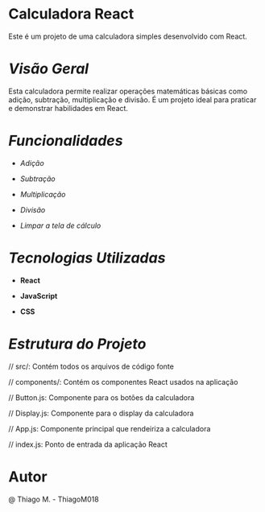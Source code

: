 # Calculadora React
Este é um projeto de uma calculadora simples desenvolvido com React.

# _Visão Geral_
Esta calculadora permite realizar operações matemáticas básicas como adição, subtração, multiplicação e divisão. É um projeto ideal para praticar e demonstrar habilidades em React.

# _Funcionalidades_

* _Adição_

* _Subtração_

*  _Multiplicação_

*  _Divisão_

*  _Limpar a tela de cálculo_

# _Tecnologias Utilizadas_

* <strong>React</strong>

* <strong>JavaScript</strong>

* <strong>CSS</strong>

# _Estrutura do Projeto_

// src/: Contém todos os arquivos de código fonte

// components/: Contém os componentes React usados na aplicação

// Button.js: Componente para os botões da calculadora

// Display.js: Componente para o display da calculadora

// App.js: Componente principal que rendeiriza a calculadora

// index.js: Ponto de entrada da aplicação React

# Autor

@ Thiago M. - ThiagoM018

